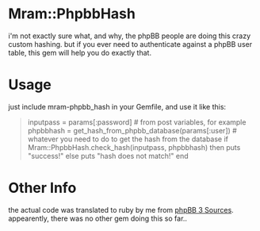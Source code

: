 Mram::PhpbbHash
===============

i'm not exactly sure what, and why, the phpBB people are doing this crazy custom hashing. but if you ever need to authenticate against a phpBB user table, this gem will help you do exactly that.

Usage
=====

just include mram-phpbb\_hash in your Gemfile, and use it like this:

> inputpass = params[:password] # from post variables, for example
> phpbbhash = get\_hash\_from\_phpbb\_database(params[:user]) # whatever you need to do to get the hash from the database
> if Mram::PhpbbHash.check\_hash(inputpass, phpbbhash) then
>   puts "success!"
> else
>   puts "hash does not match!"
> end

Other Info
==========

the actual code was translated to ruby by me from [phpBB 3 Sources](https://github.com/phpbb/phpbb3/blob/develop/phpBB/includes/functions.php).
appearently, there was no other gem doing this so far..
